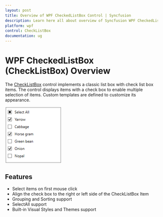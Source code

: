 ```yaml
---
layout: post
title: Overview of WPF CheckedListBox Control | Syncfusion
description: Learn here all about overview of Syncfusion WPF CheckedListBox (CheckListBox) control, it's elements, and more.
platform: wpf
control: CheckListBox
documentation: ug
---
```


# WPF CheckedListBox (CheckListBox) Overview

The [CheckListBox](https://www.syncfusion.com/wpf-controls/checkedlistbox) control implements a classic list box with check list box items. The control displays items with a check box to enable multiple selection of items. Custom templates are defined to customize its appearance.

![WPF CheckListBox Overview.](getting-started_images/wpf-check-list-box-overview.png)

## Features

* Select items on first mouse click
* Align the check box to the right or left side of the CheckListBox Item
* Grouping and Sorting support
* SelectAll support
* Built-in Visual Styles and Themes support
